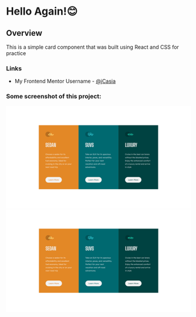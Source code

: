 # Hello Again!😊

## Overview

This is a simple card component that was built using React and CSS for practice

### Links

- My Frontend Mentor Username - [@jCasia](https://www.frontendmentor.io/profile/jCasia)

### Some screenshot of this project:

![](./src/images/card1.png)
![](./src/images/card2.png)
